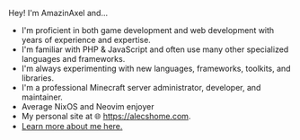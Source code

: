 Hey! I'm AmazinAxel and...
- I'm proficient in both game development and web development with years of experience and expertise. 
- I'm familiar with PHP & JavaScript and often use many other specialized languages and frameworks.
- I'm always experimenting with new languages, frameworks, toolkits, and libraries.
- I'm a professional Minecraft server administrator, developer, and maintainer.
- Average NixOS and Neovim enjoyer
- My personal site at 🌐 <https://alecshome.com>.
- [Learn more about me here.](https://amazinaxel.com/about-me.html)
